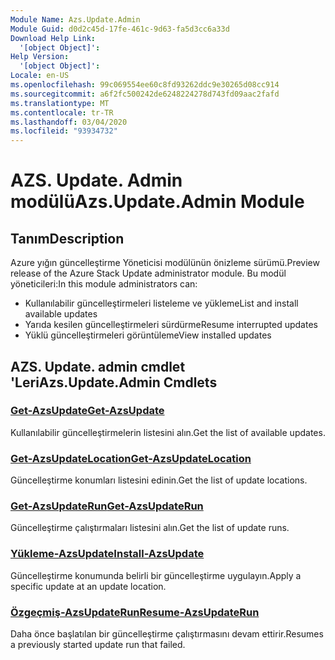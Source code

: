 ```yaml
---
Module Name: Azs.Update.Admin
Module Guid: d0d2c45d-17fe-461c-9d63-fa5d3cc6a33d
Download Help Link:
  '[object Object]': 
Help Version:
  '[object Object]': 
Locale: en-US
ms.openlocfilehash: 99c069554ee60c8fd93262ddc9e30265d08cc914
ms.sourcegitcommit: a6f2fc500242de6248224278d743fd09aac2fafd
ms.translationtype: MT
ms.contentlocale: tr-TR
ms.lasthandoff: 03/04/2020
ms.locfileid: "93934732"
---
```

# <span data-ttu-id="fa4f3-101">AZS. Update. Admin modülü</span><span class="sxs-lookup"><span data-stu-id="fa4f3-101">Azs.Update.Admin Module</span></span>
## <span data-ttu-id="fa4f3-102">Tanım</span><span class="sxs-lookup"><span data-stu-id="fa4f3-102">Description</span></span>
<span data-ttu-id="fa4f3-103">Azure yığın güncelleştirme Yöneticisi modülünün önizleme sürümü.</span><span class="sxs-lookup"><span data-stu-id="fa4f3-103">Preview release of the Azure Stack Update administrator module.</span></span>  <span data-ttu-id="fa4f3-104">Bu modül yöneticileri:</span><span class="sxs-lookup"><span data-stu-id="fa4f3-104">In this module administrators can:</span></span>
- <span data-ttu-id="fa4f3-105">Kullanılabilir güncelleştirmeleri listeleme ve yükleme</span><span class="sxs-lookup"><span data-stu-id="fa4f3-105">List and install available updates</span></span>
- <span data-ttu-id="fa4f3-106">Yarıda kesilen güncelleştirmeleri sürdürme</span><span class="sxs-lookup"><span data-stu-id="fa4f3-106">Resume interrupted updates</span></span>
- <span data-ttu-id="fa4f3-107">Yüklü güncelleştirmeleri görüntüleme</span><span class="sxs-lookup"><span data-stu-id="fa4f3-107">View installed updates</span></span>

## <span data-ttu-id="fa4f3-108">AZS. Update. admin cmdlet 'Leri</span><span class="sxs-lookup"><span data-stu-id="fa4f3-108">Azs.Update.Admin Cmdlets</span></span>
### [<span data-ttu-id="fa4f3-109">Get-AzsUpdate</span><span class="sxs-lookup"><span data-stu-id="fa4f3-109">Get-AzsUpdate</span></span>](Get-AzsUpdate.md)
<span data-ttu-id="fa4f3-110">Kullanılabilir güncelleştirmelerin listesini alın.</span><span class="sxs-lookup"><span data-stu-id="fa4f3-110">Get the list of available updates.</span></span>

### [<span data-ttu-id="fa4f3-111">Get-AzsUpdateLocation</span><span class="sxs-lookup"><span data-stu-id="fa4f3-111">Get-AzsUpdateLocation</span></span>](Get-AzsUpdateLocation.md)
<span data-ttu-id="fa4f3-112">Güncelleştirme konumları listesini edinin.</span><span class="sxs-lookup"><span data-stu-id="fa4f3-112">Get the list of update locations.</span></span>

### [<span data-ttu-id="fa4f3-113">Get-AzsUpdateRun</span><span class="sxs-lookup"><span data-stu-id="fa4f3-113">Get-AzsUpdateRun</span></span>](Get-AzsUpdateRun.md)
<span data-ttu-id="fa4f3-114">Güncelleştirme çalıştırmaları listesini alın.</span><span class="sxs-lookup"><span data-stu-id="fa4f3-114">Get the list of update runs.</span></span>

### [<span data-ttu-id="fa4f3-115">Yükleme-AzsUpdate</span><span class="sxs-lookup"><span data-stu-id="fa4f3-115">Install-AzsUpdate</span></span>](Install-AzsUpdate.md)
<span data-ttu-id="fa4f3-116">Güncelleştirme konumunda belirli bir güncelleştirme uygulayın.</span><span class="sxs-lookup"><span data-stu-id="fa4f3-116">Apply a specific update at an update location.</span></span>

### [<span data-ttu-id="fa4f3-117">Özgeçmiş-AzsUpdateRun</span><span class="sxs-lookup"><span data-stu-id="fa4f3-117">Resume-AzsUpdateRun</span></span>](Resume-AzsUpdateRun.md)
<span data-ttu-id="fa4f3-118">Daha önce başlatılan bir güncelleştirme çalıştırmasını devam ettirir.</span><span class="sxs-lookup"><span data-stu-id="fa4f3-118">Resumes a previously started update run that failed.</span></span>

